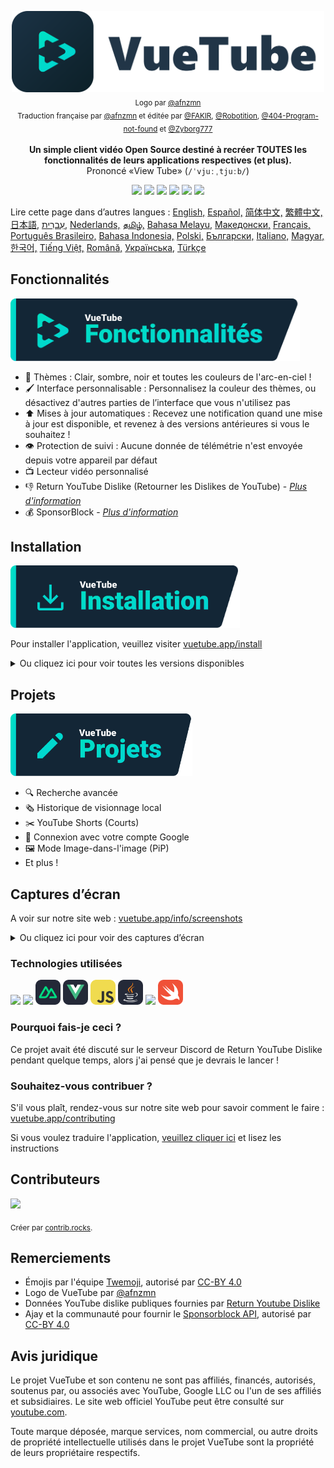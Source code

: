 <p align="center">
    <a href="https://vuetube.app/">
    <picture>
      <source 
        srcset="https://raw.githubusercontent.com/VueTubeApp/.github/main/readme_assets/dark/VueTube.svg"
        media="(prefers-color-scheme: dark)"
      />
      <img 
        src="https://raw.githubusercontent.com/VueTubeApp/.github/main/readme_assets/light/VueTube.svg" 
        alt="VueTube icon"
        width="500"
       />
    </picture>
  </a>
  </br>
  <sub>Logo par <a href="https://github.com/afnzmn">@afnzmn</a></sub></br>
  <sub>Traduction française par <a href="https://github.com/afnzmn">@afnzmn</a> et éditée par <a href="https://github.com/FAKlR">@FAKlR</a>, <a href="https://github.com/Robotition">@Robotition</a>, <a href="https://github.com/404-Program-not-found">@404-Program-not-found</a> et <a href="https://github.com/Zyborg777">@Zyborg777</a></sub>
  </br>
  </br>
<strong>Un simple client vidéo Open Source destiné à recréer TOUTES les fonctionnalités de leurs applications respectives (et plus).
</strong>
</br>
Prononcé «View Tube»  (<code>/ˈvjuːˌtjuːb/</code>)
</p>

<p align="center">
  <a href="https://github.com/VueTubeApp/VueTube/blob/main/LICENSE" alt="License"><img src="https://img.shields.io/github/license/VueTubeApp/VueTube"></img></a>
  <a href="https://github.com/VueTubeApp/VueTube/actions/workflows/ci.yml" alt="CI"><img src="https://github.com/VueTubeApp/VueTube/actions/workflows/ci.yml/badge.svg"></img></a>
  <a href="https://reddit.com/r/vuetube" alt="Reddit"><img src="https://img.shields.io/reddit/subreddit-subscribers/vuetube?label=r%2FVuetube&logo=reddit&logoColor=white"></img></a>
  <a href="https://t.me/VueTube" alt="Telegram"><img src="https://img.shields.io/endpoint?label=VueTube&url=https%3A%2F%2Ftelegram-badge-4mbpu8e0fit4.runkit.sh%2F%3Furl%3Dhttps%3A%2F%2Ft.me%2FVuetube"></img></a>
  <a href="https://discord.gg/7P8KJrdd5W" alt="Discord"><img src="https://img.shields.io/discord/946587366242533377?label=Discord&style=flat&logo=discord&logoColor=white"></img></a>
  <a href="https://twitter.com/VueTubeApp" alt="Twitter"><img src="https://img.shields.io/twitter/follow/VueTubeApp?label=Follow&style=flat&logo=twitter"></img></a>
</p>

Lire cette page dans d’autres langues : [English,](../readme.md) [Español,](/readme/readme.es.md) [简体中文,](/readme/readme.zh-hans.md) [繁體中文,](/readme/readme.zh-hant.md) [日本語,](/readme/readme.ja.md) [עִברִית,](/readme/readme.he.md) [Nederlands,](/readme/readme.nl.md) [தமிழ்,](/readme/readme.ta.md) [Bahasa Melayu,](/readme/readme.ms.md) [Македонски,](/readme/readme.mk.md) [Français,](/readme/readme.fr.md) [Português Brasileiro,](/readme/readme.pt-br.md) [Bahasa Indonesia,](/readme/readme.id.md) [Polski,](/readme/readme.pl.md) [Български,](/readme/readme.bg.md) [Italiano,](/readme/readme.it.md) [Magyar,](/readme/readme.hu.md) [한국어,](/readme/readme.kr.md) [Tiếng Việt,](/readme/readme.vi.md) [Română,](/readme/readme.ro.md) [Українська,](/readme/readme.ua.md) [Türkçe](/readme/readme.tr.md/)

## Fonctionnalités

<img src="../resources/readme-fr/Features.fr.svg" alt="VueTube icon" height="100"/>

- 🎨 Thèmes : Clair, sombre, noir et toutes les couleurs de l'arc-en-ciel !
- 🖌️ Interface personnalisable : Personnalisez la couleur des thèmes, ou désactivez d'autres parties de l’interface que vous n'utilisez pas
- ⬆️ Mises à jour automatiques : Recevez une notification quand une mise à jour est disponible, et revenez à des versions antérieures si vous le souhaitez !
- 👁️ Protection de suivi : Aucune donnée de télémétrie n'est envoyée depuis votre appareil par défaut
- 📺 Lecteur vidéo personnalisé
- 👎 Return YouTube Dislike (Retourner les Dislikes de YouTube) - [_Plus d'information_](https://returnyoutubedislike.com)
- 💰 SponsorBlock - [_Plus d'information_](https://sponsor.ajay.app)

## Installation

<img src="../resources/readme-fr/Install.fr.svg" alt="VueTube icon" height="100"/>

Pour installer l'application, veuillez visiter [vuetube.app/install](https://www.vuetube.app/install)

<details>
  <summary>Ou cliquez ici pour voir toutes les versions disponibles</summary>
<br />

### Android

| <a href=https://nightly.link/VueTubeApp/VueTube/workflows/ci/main/android.zip><img id="im" width="200" src=../resources/getunstable.png></a> | <a href=https://github.com/VueTubeApp/VueTube/releases/download/0.2/VueTube-Canary-June-15-2022.apk><img id="im" width="200" src=../resources/getcanary.png></a> | <a href=https://vuetube.app/install><img id="im" width="200" src=../resources/getstable.png></a> |
| -------------------------------------------------------------------------------------------------------------------------------------------- | ---------------------------------------------------------------------------------------------------------------------------------------------------------------- | ------------------------------------------------------------------------------------------------ |
| Beaucoup de bugs, mais vous avez accès anticipé aux nouvelles fonctionnalités                                                                | Moins de bugs que l'instable, tout en ayant plus de fonctionnalités que la stable                                                                                | Indisponible pour l'instant                                                                      |

### iOS

| <a href=https://nightly.link/VueTubeApp/VueTube/workflows/ci/main/iOS.zip><img id="im" width="200" src=../resources/getunstable.png></a> | <a href=https://cdn.discordapp.com/attachments/949908267855921163/972164558930198528/VueTube-Canary-May-6-2022.ipa><img id="im" width="200" src=../resources/getcanary.png></a> | <a href=https://vuetube.app/install><img id="im" width="200" src=../resources/getstable.png></a> |
| ---------------------------------------------------------------------------------------------------------------------------------------- | ------------------------------------------------------------------------------------------------------------------------------------------------------------------------------- | ------------------------------------------------------------------------------------------------ |
| Beaucoup de bugs, mais vous avez accès anticipé aux nouvelles fonctionnalités                                                            | Moins de bugs que l'instable, tout en ayant plus de fonctionnalités que la stable                                                                                               | Indisponible pour l'instant                                                                      |

</details>

## Projets

<img src="../resources/readme-fr/Plans.fr.svg" alt="VueTube icon" height="100"/>

- 🔍 Recherche avancée
- 🗞️ Historique de visionnage local
- ✂️ YouTube Shorts (Courts)
- 🧑 Connexion avec votre compte Google
- 🖼️ Mode Image-dans-l'image (PiP)
- Et plus !

## Captures d’écran

A voir sur notre site web : [vuetube.app/info/screenshots](https://www.vuetube.app/info/screenshots)

<details>
  <summary> Ou cliquez ici pour voir des captures d’écran </summary>
<br />
  
<img src="https://vuetube.app/wtch.png" width="400">
<img src="https://vuetube.app/stng.png" width="400">
<img src="https://vuetube.app/srch.png" width="400">
     
</details>

### Technologies utilisées

<a href="https://capacitorjs.com/solution/vue"><img src="https://cdn.discordapp.com/attachments/953538236716814356/955694368742834176/Capacitator-Dark.svg" height=40/></a> <a href="https://vuetifyjs.com/"><img src="https://cdn.discordapp.com/attachments/810799100940255260/973719873467342908/Vuetify-Dark.svg" height=40/></a> <a href="https://nuxtjs.org/"><img src="https://github.com/tandpfun/skill-icons/raw/main/icons/NuxtJS-Dark.svg" height=40/></a> <a href="https://vuejs.org/"><img src="https://github.com/tandpfun/skill-icons/raw/main/icons/VueJS-Dark.svg" height=40/></a> <a href="https://javascript.com/"><img src="https://github.com/tandpfun/skill-icons/raw/main/icons/JavaScript.svg" height=40/></a> <a href="https://java.com/"><img src="https://github.com/tandpfun/skill-icons/raw/main/icons/Java-Dark.svg" height=40/></a> <a href="https://gradle.com/"><img src="https://cdn.discordapp.com/attachments/810799100940255260/955691550560636958/Gradle.svg" height=40/></a> <a href="https://developer.apple.com/swift/"><img src="https://github.com/tandpfun/skill-icons/raw/main/icons/Swift.svg" height=40/></a>

### Pourquoi fais-je ceci ?

Ce projet avait été discuté sur le serveur Discord de Return YouTube Dislike pendant quelque temps, alors j'ai pensé que je devrais le lancer !

### Souhaitez-vous contribuer ?

S'il vous plaît, rendez-vous sur notre site web pour savoir comment le faire : [vuetube.app/contributing](https://www.vuetube.app/contributing)

Si vous voulez traduire l'application, [veuillez cliquer ici](/NUXT/plugins/languages) et lisez les instructions

## Contributeurs

<a href="https://github.com/VueTubeApp/VueTube/graphs/contributors">
  <img src="https://contrib.rocks/image?repo=VueTubeApp/VueTube" />
</a>

<sub>Créer par [contrib.rocks](https://contrib.rocks). </sub>

## Remerciements

- Émojis par l'équipe [Twemoji](https://twemoji.twitter.com/), autorisé par [CC-BY 4.0](https://creativecommons.org/licenses/by/4.0/)
- Logo de VueTube par [@afnzmn](https://github.com/afnzmn)
- Données YouTube dislike publiques fournies par [Return Youtube Dislike](https://returnyoutubedislike.com)
- Ajay et la communauté pour fournir le [Sponsorblock API](https://sponsor.ajay.app), autorisé par [CC-BY 4.0](https://creativecommons.org/licenses/by/4.0/)

## Avis juridique

Le projet VueTube et son contenu ne sont pas affiliés, financés, autorisés, soutenus par, ou associés avec YouTube, Google LLC ou l'un de ses affiliés et subsidiaires. Le site web officiel YouTube peut être consulté sur [youtube.com](https://www.youtube.com).

Toute marque déposée, marque services, nom commercial, ou autre droits de propriété intellectuelle utilisés dans le projet VueTube sont la propriété de leurs propriétaire respectifs.
